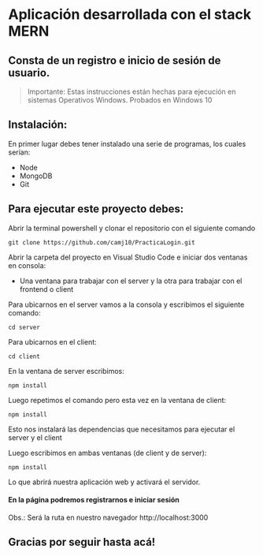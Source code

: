 # Aplicación desarrollada con el stack MERN
## Consta de un registro e inicio de sesión de usuario.


> Importante: Estas instrucciones están hechas para ejecución en sistemas Operativos Windows. Probados en Windows 10


## Instalación:

En primer lugar debes tener instalado una serie de programas, los cuales serían:

- Node
- MongoDB
- Git



## Para ejecutar este proyecto debes:

Abrir la terminal powershell y clonar el repositorio con el siguiente comando

```
git clone https://github.com/camj10/PracticaLogin.git
```
Abrir la carpeta del proyecto en Visual Studio Code e iniciar dos ventanas en consola: 
- Una ventana para trabajar con el server y la otra para trabajar con el frontend o client

Para ubicarnos en el server vamos a la consola y escribimos el siguiente comando:

```
cd server
```
Para ubicarnos en el client:

```
cd client
```
En la ventana de server escribimos:
```
npm install
```

Luego repetimos el comando pero esta vez en la ventana de client:
```
npm install
```
Esto nos instalará las dependencias que necesitamos para ejecutar el server y el client

Luego escribimos en ambas ventanas (de client y de server):
```
npm install
```
Lo que abrirá nuestra aplicación web y activará el servidor.

#### En la página podremos registrarnos e iniciar sesión 
Obs.: Será la ruta en nuestro navegador http://localhost:3000 
## Gracias por seguir hasta acá!

